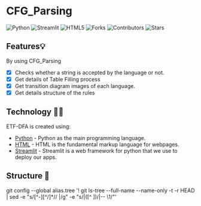# CFG_Parsing

![Python](https://img.shields.io/badge/Python-FFD43B?style=for-the-badge&logo=python&logoColor=blue)
![Streamlit](https://img.shields.io/badge/Streamlit-430098?style=for-the-badge&logo=Streamlit&logoColor=blue)
![HTML5](https://img.shields.io/badge/HTML5-E34F26?style=for-the-badge&logo=html5&logoColor=white)
![Forks](https://img.shields.io/github/forks/putuwaw/etf-dfa?style=for-the-badge)
![Contributors](https://img.shields.io/github/contributors/Albert1915/CFG_Parsing?style=for-the-badge)
![Stars](https://img.shields.io/github/stars/putuwaw/etf-dfa?style=for-the-badge)


## Features💡
By using CFG_Parsing
- [x] Checks whether a string is accepted by the language or not.
- [x] Get details of Table Filling process
- [x] Get transition diagram images of each language.
- [x] Get details structure of the rules

## Technology 👨‍💻
ETF-DFA is created using:
- [Python](https://www.python.org/) - 
Python as the main programming language.
- [HTML](https://www.w3.org/html) - HTML is the fundamental markup language for webpages.
- [Streamlit](https://streamlit.io/) - Streamlit is a web framework for python that we use to deploy our apps.

## Structure 📂
git config --global alias.tree '! git ls-tree --full-name --name-only -t -r HEAD | sed -e "s/[^-][^\/]*\//   |/g" -e "s/|\([^ ]\)/|-- \1/"'
